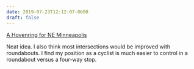 ```yaml
---
date: 2019-07-23T12:12:07-0600
draft: false
---
```


[A Hovenring for NE Minneapolis](https://streets.mn/2019/07/23/a-hovenring-for-ne-minneapolis/)

Neat idea. I also think most intersections would be improved with roundabouts. I find my position as a cyclist is much easier to control in a roundabout versus a four-way stop.

